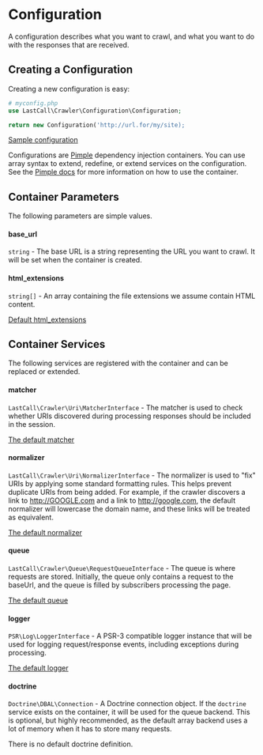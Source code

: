 Configuration
=============

A configuration describes what you want to crawl, and what you want to do with the responses that are received.

Creating a Configuration
------------------------
Creating a new configuration is easy:
```php
# myconfig.php
use LastCall\Crawler\Configuration\Configuration;

return new Configuration('http://url.for/my/site);
```

[Sample configuration](sample.php)

Configurations are [Pimple](http://pimple.sensiolabs.org/) dependency injection containers.  You can use array syntax to extend, redefine, or extend services on the configuration.  See the [Pimple docs](http://pimple.sensiolabs.org/) for more information on how to use the container. 

Container Parameters
--------------------
The following parameters are simple values.

#### base_url 

`string` - The base URL is a string representing the URL you want to crawl.  It will be set when the container is created.

#### html_extensions 

`string[]` - An array containing the file extensions we assume contain HTML content.

[Default html_extensions](../src/Configuration/ServiceProvider/MatcherServiceProvider.php)

Container Services
------------------
The following services are registered with the container and can be replaced or extended.

#### matcher 

`LastCall\Crawler\Uri\MatcherInterface` - The matcher is used to check whether URIs discovered during processing responses should be included in the session.

[The default matcher](../src/Configuration/ServiceProvider/MatcherServiceProvider.php)


#### normalizer 

`LastCall\Crawler\Uri\NormalizerInterface` - The normalizer is used to "fix" URIs by applying some standard formatting rules.  This helps prevent duplicate URIs from being added.  For example, if the crawler discovers a link to http://GOOGLE.com and a link to http://google.com, the default normalizer will lowercase the domain name, and these links will be treated as equivalent.

[The default normalizer](../src/Configuration/ServiceProvider/NormalizerServiceProvider.php)

#### queue 

`LastCall\Crawler\Queue\RequestQueueInterface` - The queue is where requests are stored.  Initially, the queue only contains a request to the baseUrl, and the queue is filled by subscribers processing the page. 

[The default queue](../src/Configuration/ServiceProvider/QueueServiceProvider.php)


#### logger 

`PSR\Log\LoggerInterface` - A PSR-3 compatible logger instance that will be used for logging request/response events, including exceptions during processing.

[The default logger](../src/Configuration/ServiceProvider/LoggerServiceProvider.php)

#### doctrine 

`Doctrine\DBAL\Connection` - A Doctrine connection object.  If the `doctrine` service exists on the container, it will be used for the queue backend.  This is optional, but highly recommended, as the default array backend uses a lot of memory when it has to store many requests.

There is no default doctrine definition.




